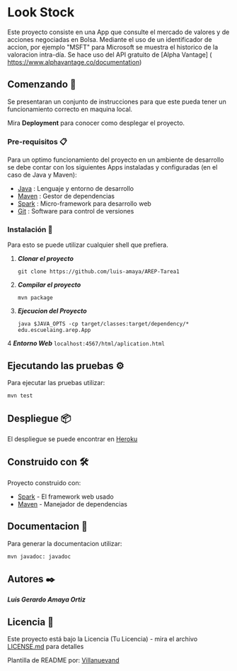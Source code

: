 # Look Stock

Este proyecto consiste en una App que consulte el mercado de valores y de acciones negociadas en Bolsa.
Mediante el uso de un identificador de accion, por ejemplo "MSFT" para Microsoft se muestra el historico de la valoracion intra-día. Se hace uso del API gratuito de [Alpha Vantage] ( https://www.alphavantage.co/documentation)

## Comenzando 🚀

Se presentaran un conjunto de instrucciones para que este pueda tener un funcionamiento correcto en maquina local.

Mira **Deployment** para conocer como desplegar el proyecto.


### Pre-requisitos 📋

Para un optimo funcionamiento del proyecto en un ambiente de desarrollo se debe contar con los siguientes Apps instaladas y configuradas (en el caso de Java y Maven):

- [Java](https://www.java.com/es/download/ie_manual.jsp) : Lenguaje y entorno de desarrollo
- [Maven](https://maven.apache.org/) : Gestor de dependencias
- [Spark](https://sparkjava.com/download) : Micro-framework para desarrollo web
- [Git](https://git-scm.com/) : Software para control de versiones

### Instalación 🔧

Para esto se puede utilizar cualquier shell que prefiera.

1. ***Clonar el proyecto***
    ```
    git clone https://github.com/luis-amaya/AREP-Tarea1
    ```

2. ***Compilar el proyecto***
   ````
   mvn package
   ````
3. ***Ejecucion del Proyecto***
   ````
   java $JAVA_OPTS -cp target/classes:target/dependency/* edu.escuelaing.arep.App
   ````
4 ***Entorno Web***
    ````
    localhost:4567/html/aplication.html
    ````
## Ejecutando las pruebas ⚙️

Para ejecutar las pruebas utilizar:
````
mvn test
````
## Despliegue 📦

El despliegue se puede encontrar en [Heroku](https://look-stock.herokuapp.com/html/aplication.html)

## Construido con 🛠️
Proyecto construido con:

* [Spark](https://sparkjava.com/download) - El framework web usado
* [Maven](https://maven.apache.org/) - Manejador de dependencias


## Documentacion 📖
Para generar la documentacion utilizar:
````
mvn javadoc: javadoc
````


## Autores ✒️

***Luis Gerardo Amaya Ortiz***

## Licencia 📄

Este proyecto está bajo la Licencia (Tu Licencia) - mira el archivo [LICENSE.md](LICENSE.md) para detalles


Plantilla de README por: [Villanuevand](https://github.com/Villanuevand) 

